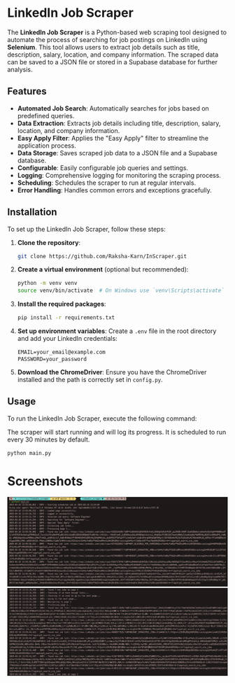 # LinkedIn Job Scraper

The **LinkedIn Job Scraper** is a Python-based web scraping tool designed to automate the process of searching for job postings on LinkedIn using **Selenium**. This tool allows users to extract job details such as title, description, salary, location, and company information. The scraped data can be saved to a JSON file or stored in a Supabase database for further analysis.

## Features

- **Automated Job Search**: Automatically searches for jobs based on predefined queries.
- **Data Extraction**: Extracts job details including title, description, salary, location, and company information.
- **Easy Apply Filter**: Applies the "Easy Apply" filter to streamline the application process.
- **Data Storage**: Saves scraped job data to a JSON file and a Supabase database.
- **Configurable**: Easily configurable job queries and settings.
- **Logging**: Comprehensive logging for monitoring the scraping process.
- **Scheduling**: Schedules the scraper to run at regular intervals.
- **Error Handling**: Handles common errors and exceptions gracefully.

## Installation

To set up the LinkedIn Job Scraper, follow these steps:

1. **Clone the repository**:
   ```bash
   git clone https://github.com/Raksha-Karn/InScraper.git
   ```

2. **Create a virtual environment** (optional but recommended):
   ```bash
   python -m venv venv
   source venv/bin/activate  # On Windows use `venv\Scripts\activate`
   ```

3. **Install the required packages**:
   ```bash
   pip install -r requirements.txt
   ```

4. **Set up environment variables**:
   Create a `.env` file in the root directory and add your LinkedIn credentials:
   ```
   EMAIL=your_email@example.com
   PASSWORD=your_password
   ```

5. **Download the ChromeDriver**:
   Ensure you have the ChromeDriver installed and the path is correctly set in `config.py`.

## Usage

To run the LinkedIn Job Scraper, execute the following command:

The scraper will start running and will log its progress. It is scheduled to run every 30 minutes by default.

```bash
python main.py
```

# Screenshots
![First Image](./screenshots/first.png)
![Second Image](./screenshots/second.png)

